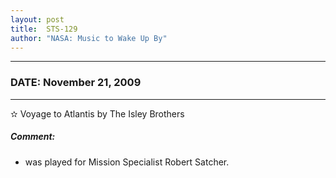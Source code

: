 ```yaml
---
layout: post
title:  STS-129
author: "NASA: Music to Wake Up By"
---
```


----
### DATE: November 21, 2009
----
✫ Voyage to Atlantis by The Isley Brothers

##### Comment:
* was played for Mission Specialist Robert Satcher.
